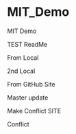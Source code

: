 # MIT_Demo
MIT Demo


TEST ReadMe

From Local

2nd Local

From GitHub Site

Master update


Make Conflict SITE


Conflict
